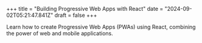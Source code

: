 +++
title = "Building Progressive Web Apps with React"
date = "2024-09-02T05:21:47.841Z"
draft = false
+++

  Learn how to create Progressive Web Apps (PWAs) using React, combining the power of web and mobile applications.
        